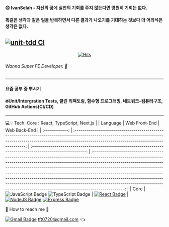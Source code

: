 #### 😊 IvanSelah - 자신의 꿈에 실천의 기회를 주지 않는다면 영원히 기회는 없다.
#### 똑같은 생각과 같은 일을 반복하면서 다른 결과가 나오기를 기대하는 것보다 더 어리석은 생각은 없다.
[![unit-tdd CI](https://github.com/ivanselah/unit-tdd/actions/workflows/unit-tdd-ci.yml/badge.svg)](https://github.com/ivanselah/unit-tdd/actions/workflows/unit-tdd-ci.yml)
---
<div align=center>

[![Hits](https://hits.seeyoufarm.com/api/count/incr/badge.svg?url=https%3A%2F%2Fgithub.com%2Fhahmsongmin&count_bg=%2379C83D&title_bg=%23555555&icon=&icon_color=%23E7E7E7&title=Hello%E2%AD%90&edge_flat=false)](https://hits.seeyoufarm.com)

</div>

###### Wanna Super FE Developer. 🔨
---
#### 요즘 공부 중 뿌시기
#### 🔥Unit/Intergration Tests, 클린 리팩토링, 함수형 프로그래밍, 네트워크-컴퓨터구조, GitHub Actions(CI/CD)
---

💻💡 Tech. 
Core : React, TypeScript, Next.js
| | Language | Web Front-End | Web Back-End |
| :------------: | :------------------------------------------------------------------------------------------------------------------------------------------------------------------------------------------------------------------: | :---------------------------------------------------------------------------------------------------------: | :----------------------------------------------------------------------------------------------------------------------------------------------------------------------------------------------------------------------------------------------------------------------------------------------------------------------------------------------------------------------------------------------------------------------------------------------------------------------------------------------------------------------------------------------------------------------------------: |
| Core | ![JavaScript Badge](https://img.shields.io/badge/JavaScript-F7DF1E?style=flat-square&logo=JavaScript&logoColor=41454A) ![TypeScript Badge](https://img.shields.io/badge/TypeScript-3178C6?style=flat-square&logo=TypeScript&logoColor=000000) | [![React Badge](https://img.shields.io/badge/React-61DAFB?style=flat-square&logo=React&logoColor=000000)]() | [![NodeJS Badge](https://img.shields.io/badge/NodeJS-47A248?style=flat-square&logo=Node.js&logoColor=E8E8E8)]() [![Express Badge](https://img.shields.io/badge/ExpressJS-000000?style=flat-square&logo=Express&logoColor=E8E8E8)]()

📧 How to reach me 🙌

[![Gmail Badge](https://img.shields.io/badge/Gmail-d14836?style=flat-square&logo=Gmail&logoColor=white&link=mailto:tft0720@gmail.com)](mailto:tft0720@gmail.com)
tft0720@gmail.com 👈
